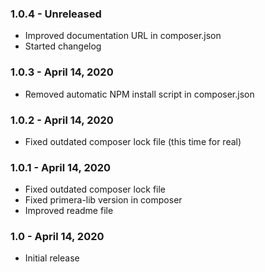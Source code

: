 
### 1.0.4 - Unreleased
- Improved documentation URL in composer.json
- Started changelog

### 1.0.3 - April 14, 2020
- Removed automatic NPM install script in composer.json

### 1.0.2 - April 14, 2020
- Fixed outdated composer lock file (this time for real)

### 1.0.1 - April 14, 2020
- Fixed outdated composer lock file
- Fixed primera-lib version in composer
- Improved readme file

### 1.0 - April 14, 2020
- Initial release
